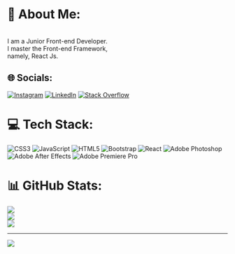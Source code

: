 # 💫 About Me:
<br>I am a Junior Front-end Developer. <br>I master the Front-end Framework, <br>namely, React Js.


## 🌐 Socials:
[![Instagram](https://img.shields.io/badge/Instagram-%23E4405F.svg?logo=Instagram&logoColor=white)](https://instagram.com/alluwiyadi_akbar) [![LinkedIn](https://img.shields.io/badge/LinkedIn-%230077B5.svg?logo=linkedin&logoColor=white)](https://linkedin.com/in/alluwiyadiakbar) [![Stack Overflow](https://img.shields.io/badge/-Stackoverflow-FE7A16?logo=stack-overflow&logoColor=white)](https://stackoverflow.com/users/21115749) 

# 💻 Tech Stack:
![CSS3](https://img.shields.io/badge/css3-%231572B6.svg?style=for-the-badge&logo=css3&logoColor=white) ![JavaScript](https://img.shields.io/badge/javascript-%23323330.svg?style=for-the-badge&logo=javascript&logoColor=%23F7DF1E) ![HTML5](https://img.shields.io/badge/html5-%23E34F26.svg?style=for-the-badge&logo=html5&logoColor=white) ![Bootstrap](https://img.shields.io/badge/bootstrap-%23563D7C.svg?style=for-the-badge&logo=bootstrap&logoColor=white) ![React](https://img.shields.io/badge/react-%2320232a.svg?style=for-the-badge&logo=react&logoColor=%2361DAFB) ![Adobe Photoshop](https://img.shields.io/badge/adobephotoshop-%2331A8FF.svg?style=for-the-badge&logo=adobephotoshop&logoColor=white) ![Adobe After Effects](https://img.shields.io/badge/Adobe%20After%20Effects-9999FF.svg?style=for-the-badge&logo=Adobe%20After%20Effects&logoColor=white) ![Adobe Premiere Pro](https://img.shields.io/badge/Adobe%20Premiere%20Pro-9999FF.svg?style=for-the-badge&logo=Adobe%20Premiere%20Pro&logoColor=white)
# 📊 GitHub Stats:
![](https://github-readme-stats.vercel.app/api?username=AkbarJS26&theme=react&hide_border=false&include_all_commits=true&count_private=false)<br/>
![](https://github-readme-streak-stats.herokuapp.com/?user=AkbarJS26&theme=react&hide_border=false)<br/>
![](https://github-readme-stats.vercel.app/api/top-langs/?username=AkbarJS26&theme=react&hide_border=false&include_all_commits=true&count_private=false&layout=compact)

---
[![](https://visitcount.itsvg.in/api?id=AkbarJS26&icon=0&color=0)](https://visitcount.itsvg.in)

<!-- Proudly created with GPRM ( https://gprm.itsvg.in ) -->
